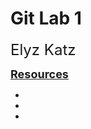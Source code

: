 # Git Lab 1
<span style="font-size: 24">Elyz Katz</span>

<span style="font-size: 18"><u><b>Resources</b></u>

<ul>
    <li></li>
    <li></li>
    <li></li>
</ul>